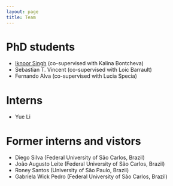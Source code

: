 ```yaml
---
layout: page
title: Team
---
```


# PhD students
- [Iknoor Singh](https://iknoorjobs.github.io) (co-supervised with Kalina Bontcheva)
- Sebastian T. Vincent (co-supervised with Loic Barrault)
- Fernando Alva (co-supervised with Lucia Specia)

# Interns 
- Yue Li

# Former interns and vistors
- Diego Silva (Federal University of São Carlos, Brazil)
- João Augusto Leite (Federal University of São Carlos, Brazil)
- Roney Santos (University of São Paulo, Brazil)
- Gabriela Wick Pedro (Federal University of São Carlos, Brazil)


